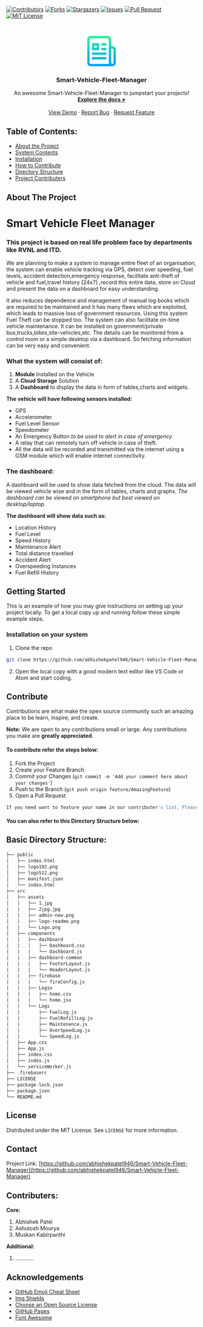 
<!-- PROJECT SHIELDS -->
<!--
*** I'm using markdown "reference style" links for readability.
*** Reference links are enclosed in brackets [ ] instead of parentheses ( ).
*** See the bottom of this document for the declaration of the reference variables
*** for contributors-url, forks-url, etc. This is an optional, concise syntax you may use.
*** https://www.markdownguide.org/basic-syntax/#reference-style-links
-->

[![Contributors][contributors-shield]][contributors-url]
[![Forks][forks-shield]][forks-url]
[![Stargazers][stars-shield]][stars-url]
[![Issues][issues-shield]][issues-url]
[![Pull Request][issues-pr]][issues-pr]
[![MIT License][license-shield]][license-url]

<!-- PROJECT LOGO -->
<br />
<p align="center">
  <a href="https://github.com/abhishekpatel946/Smart-Vehicle-Fleet-Manager/">
    <img src="images/logo-readme.png" alt="Logo" width="80" height="80">
  </a>

  <h3 align="center">Smart-Vehicle-Fleet-Manager</h3>

  <p align="center">
    An awesome Smart-Vehicle-Fleet-Manager to jumpstart your projects!
    <br />
    <a href="https://github.com/abhishekpatel946/Smart-Vehicle-Fleet-Manager"><strong>Explore the docs »</strong></a>
    <br />
    <br />
    <a href="https://github.com/abhishekpatel946/Smart-Vehicle-Fleet-Manager">View Demo</a>
    ·
    <a href="https://github.com/abhishekpatel946/Smart-Vehicle-Fleet-Manager/issues">Report Bug</a>
    ·
    <a href="https://github.com/abhishekpatel946/Smart-Vehicle-Fleet-Manager/issues">Request Feature</a>
  </p>
</p>

## Table of Contents:
* [About the Project](#about-the-project)
* [System Contents](#system-contents)
* [Installation](#installation)
* [How to Contribute](#contribution)
* [Directory Structure](#dir-str)
* [Project Contributers](#contributers)

<!-- ABOUT THE PROJECT -->
<a name="about-the-project"></a>
## About The Project
<!--
[![Product Name Screen Shot][product-screenshot]](https://example.com)
-->
# Smart Vehicle Fleet Manager

### This project is based on real life problem face by departments like RVNL and ITD. 

We are planning to make a system to manage entire fleet of an organisation, the system can enable vehicle tracking via GPS, detect over speeding, fuel levels, accident detection,emergency response, facilitate anti-theft of vehicle and fuel,travel history [24x7] ,record this entire data, store on Cloud and present the data on a dashboard for easy understanding.

It also reduces dependence and management of manual log books which are required to be maintained and it has many flaws which are exploited, which leads to massive loss of government resources. 
Using this system Fuel Theft can be stopped too.
The system can also facilitate on-time vehicle maintenance.
It can  be installed on government/private bus,trucks,bikes,site-vehicles,etc.
The details can be monitored from a control room or a simple desktop via a dashboard.
So fetching information can be very easy and convenient.

<a name="system-contents"></a>
### What the system will consist of:
1. **Module** Installed on the Vehicle
2. A **Cloud Storage** Solution
3. A **Dashboard** to display the data in form of tables,charts and widgets.


**The vehicle will have following sensors installed:**
* GPS
* Accelerometer
* Fuel Level Sensor
* Speedometer
* An Emergency Button *to be used to alert in case of emergency*
* A relay that can remotely turn off vehicle in case of theft.
* All the data will be recorded and transmitted via the internet using a GSM module which will enable internet connectivity.

### **The dashboard:**

A dashboard will be used to show data fetched from the cloud. The data will be viewed vehicle wise and in the form of tables, charts and graphs.
*The dashboard can be viewed on smartphone but best viewed on desktop/laptop.*

**The dashboard will show data such as:**
* Location History
* Fuel Level
* Speed History
* Maintenance Alert
* Total distance travelled
* Accident Alert
* Overspeeding Instances
* Fuel Refill History





<!-- GETTING STARTED -->
## Getting Started

This is an example of how you may give instructions on setting up your project locally.
To get a local copy up and running follow these simple example steps.
<a name="installation"></a>
### Installation on your system

1. Clone the repo
```sh
git clone https://github.com/abhishekpatel946/Smart-Vehicle-Fleet-Manager.git
```
2. Open the local copy with a good modern text editor like VS Code or Atom and start coding. 

<a name="contribution"></a>
<!-- CONTRIBUTING -->
## Contribute

Contributions are what make the open source community such an amazing place to be learn, inspire, and create. 


**Note:** We are open to any contributions small or large. 
Any contributions you make are **greatly appreciated**.


#### To contribute refer the steps below:
1. Fork the Project
2. Create your Feature Branch 
3. Commit your Changes (`git commit -m 'Add your comment here about your changes'`)
4. Push to the Branch (`git push origin feature/AmazingFeature`)
5. Open a Pull Request

```sh
If you need want to feature your name in our contributer's list, Please mention that too
```
#### You can also refer to this Directory Structure below:
<a name="dir-str"></a>
## **Basic Directory Structure:**
```
├── public
│   ├── index.html
│   ├── logo192.png
│   ├── logo512.png
│   ├── manifest.json
│   └── index.html
├── src
│   ├── assets
|   |   ├── 1.jpg
|   |   ├── 2jpg.jpg
|   |   ├── admin-new.png
|   |   ├── logo-readme.png
|   |   └── Logo.png
│   ├── components
|   |   ├── dashboard
|   |   |   ├── Dashboard.css
|   |   |   └── Dashboard.js
|   |   ├── dashboard-common
|   |   |   ├── FooterLayout.js
|   |   |   └── HeaderLayout.js
|   |   ├── firebase
|   |   |   └── fireConfig.js
|   |   ├── Login
|   |   |   ├── home.css
|   |   |   └── home.jsx
|   |   └── Logs
|   |       ├── FuelLog.js
|   |       ├── FuelRefillLog.js
|   |       ├── Maintenence.js
|   |       ├── OverSpeedLog.js
|   |       └── SpeedLog.js
│   ├── App.css
│   ├── App.js
│   ├── index.css
│   ├── index.js
|   └── serviceWorker.js
├── .firebaserc
├── LICENSE
├── package-lock.json
├── package.json
└── README.md
```

<!-- LICENSE -->
## License

Distributed under the MIT License. See `LICENSE` for more information.



<!-- CONTACT -->
## Contact

Project Link: [https://github.com/abhishekpatel946/Smart-Vehicle-Fleet-Manager](https://github.com/abhishekpatel946/Smart-Vehicle-Fleet-Manager)

<a name="contributers"></a>
## Contributers:
**Core:**
1. Abhishek Patel
2. Ashutosh Mourya
3. Muskan Kabirpanthi

**Additional:**
1. ............


<!-- ACKNOWLEDGEMENTS -->
## Acknowledgements
* [GitHub Emoji Cheat Sheet](https://www.webpagefx.com/tools/emoji-cheat-sheet)
* [Img Shields](https://shields.io)
* [Choose an Open Source License](https://choosealicense.com)
* [GitHub Pages](https://pages.github.com)
* [Font Awesome](https://fontawesome.com)




<!-- MARKDOWN LINKS & IMAGES -->
<!-- https://www.markdownguide.org/basic-syntax/#reference-style-links -->
[contributors-shield]: https://img.shields.io/github/contributors/abhishekpatel946/Smart-Vehicle-Fleet-Manager.svg?style=flat
[contributors-url]: https://github.com/abhishekpatel946/Smart-Vehicle-Fleet-Manager//graphs/contributors
[forks-shield]: https://img.shields.io/github/forks/abhishekpatel946/Smart-Vehicle-Fleet-Manager.svg?style=flat
[forks-url]: https://github.com/abhishekpatel946/Smart-Vehicle-Fleet-Manager//network/members
[stars-shield]: https://img.shields.io/github/stars/abhishekpatel946/Smart-Vehicle-Fleet-Manager.svg?style=flat
[stars-url]: https://github.com/abhishekpatel946/Smart-Vehicle-Fleet-Manager//stargazers
[issues-shield]: https://img.shields.io/github/issues/abhishekpatel946/Smart-Vehicle-Fleet-Manager.svg?style=flat
[issues-url]: https://github.com/abhishekpatel946/Smart-Vehicle-Fleet-Manager//issues
[license-shield]: https://img.shields.io/github/license/abhishekpatel946/Smart-Vehicle-Fleet-Manager.svg?style=flat
[license-url]: https://github.com/abhishekpatel946/Smart-Vehicle-Fleet-Manager//blob/master/LICENSE
[issues-pr]: https://img.shields.io/github/issues-pr/abhishekpatel946/Smart-Vehicle-Fleet-Manager.svg?style=flat
[product-screenshot]: images/screenshot.png
